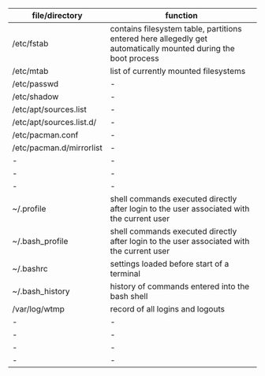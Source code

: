 | file/directory           | function                                                                                                       |
|--------------------------|----------------------------------------------------------------------------------------------------------------|
| /etc/fstab               | contains filesystem table, partitions entered here allegedly get automatically mounted during the boot process |
| /etc/mtab                | list of currently mounted filesystems                                                                          |
| /etc/passwd              | -                                                                                                              |
| /etc/shadow              | -                                                                                                              |
| /etc/apt/sources.list    | -                                                                                                              |
| /etc/apt/sources.list.d/ | -                                                                                                              |
| /etc/pacman.conf         | -                                                                                                              |
| /etc/pacman.d/mirrorlist | -                                                                                                              |
| -                        | -                                                                                                              |
| -                        | -                                                                                                              |
| -                        | -                                                                                                              |
| ~/.profile               | shell commands executed directly after login to the user associated with the current user                      |
| ~/.bash_profile          | shell commands executed directly after login to the user associated with the current user                      |
| ~/.bashrc                | settings loaded before start of a terminal                                                                     |
| ~/.bash_history          | history of commands entered into the bash shell                                                                |
| /var/log/wtmp            | record of all logins and logouts                                                                               |
| -                        | -                                                                                                              |
| -                        | -                                                                                                              |
| -                        | -                                                                                                              |
| -                        | -                                                                                                              |
